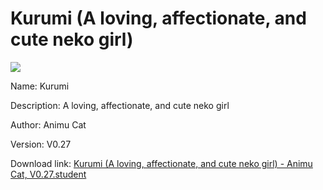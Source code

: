 # Kurumi (A loving, affectionate, and cute neko girl)

<img src = "https://raw.githubusercontent.com/Arbiter1223/Koukou-Gurashi-Custom-Students/master/Students/Files/Kurumi%20(A%20loving%2C%20affectionate%2C%20and%20cute%20neko%20girl).png">

Name: Kurumi

Description: A loving, affectionate, and cute neko girl

Author: Animu Cat

Version: V0.27

Download link: <a href="https://raw.githubusercontent.com/Arbiter1223/Koukou-Gurashi-Custom-Students/master/Students/Files/Kurumi%20(A%20loving%2C%20affectionate%2C%20and%20cute%20neko%20girl)%20-%20Animu%20Cat%2C%20V0.27.student">Kurumi (A loving, affectionate, and cute neko girl) - Animu Cat, V0.27.student</a>
